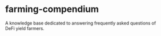 # farming-compendium
A knowledge base dedicated to answering frequently asked questions of DeFi yield farmers.
